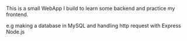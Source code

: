 This is a small WebApp I build to learn some backend and practice my frontend. 

e.g making a database in MySQL and handling http request with Express Node.js
